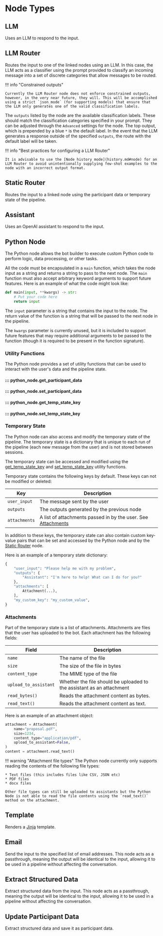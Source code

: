 # Node Types

## LLM
Uses an LLM to respond to the input.

## LLM Router
Routes the input to one of the linked nodes using an LLM. In this case, the LLM acts as a classifier using the prompt provided to classify an incoming message into a set of discrete categories that allow messages to be routed.

!!! info "Constrained outputs"

    Currently the LLM Router node does not enforce constrained outputs, however, in the very near future, they will. This will be accomplished using a strict `json_mode` (for supporting models) that ensure that the LLM only generates one of the valid classification labels.

The `outputs` listed by the node are the available classification labels. These should match the classification categories specified in your prompt. They can be adjusted through the `Advanced` settings for the node. The top output, which is prepended by a blue `*` is the default label. In the event that the LLM generates a response outside of the specified `outputs`, the route with the default label will be taken.

!!! info "Best practices for configuring a LLM Router"

    It is advisable to use the [Node history mode](history.md#node) for an LLM Router to avoid unintentionally supplying few-shot examples to the node with an incorrect output format.

## Static Router
Routes the input to a linked node using the participant data or temporary state of the pipeline.

## Assistant
Uses an OpenAI assistant to respond to the input.

## Python Node
The Python node allows the bot builder to execute custom Python code to perform logic, data processing, or other tasks.

All the code must be encapsulated in a `main` function, which takes the node input as a string and returns a string to pass to the next node.
The `main` function must also accept arbitrary keyword arguments to support future features. Here is an example of what the code might look like:

```python
def main(input, **kwargs) -> str:
    # Put your code here
    return input
```

The `input` parameter is a string that contains the input to the node. The return value of the function is a string that will be passed to the next node in the pipeline.

The `kwargs` parameter is currently unused, but it is included to support future features that may require additional arguments to be passed to the function (though it is required to be present in the function signature).

### Utility Functions

The Python node provides a set of utility functions that can be used to interact with the user's data and the pipeline state.

#### ::: python_node.get_participant_data
#### ::: python_node.set_participant_data
#### ::: python_node.get_temp_state_key
#### ::: python_node.set_temp_state_key

### Temporary State
The Python node can also access and modify the temporary state of the pipeline. The temporary state is a dictionary that is unique to each run of the pipeline (each new message from the user) and is not stored between sessions.

The temporary state can be accessed and modified using the [get_temp_state_key](#python_node.get_temp_state_key) and [set_temp_state_key](#python_node.set_temp_state_key) utility functions.

Temporary state contains the following keys by default. These keys can not be modified or deleted:

| Key           | Description                                                                  |
|---------------|------------------------------------------------------------------------------|
| `user_input`  | The message sent by the user                                                 |
| `outputs`     | The outputs generated by the previous node                                   |
| `attachments` | A list of attachments passed in by the user. See [Attachments](#attachments) |

In addition to these keys, the temporary state can also contain custom key-value pairs that can be set and accessed by the Python node and by the [Static Router](#static-router) node.

Here is an example of a temporary state dictionary:

```python
{
    "user_input": "Please help me with my problem",
    "outputs": {
        "Assistant": "I'm here to help! What can I do for you?"
    },
    "attachments": [
        Attachment(...),
    ],
    "my_custom_key": "my_custom_value",
}
```

### Attachments

Part of the temporary state is a list of attachments. Attachments are files that the user has uploaded to the bot. Each attachment has the following fields:

| Field                 | Description                                                           |
|-----------------------|-----------------------------------------------------------------------|
| `name`                | The name of the file                                                  |
| `size`                | The size of the file in bytes                                         |
| `content_type`        | The MIME type of the file                                             |
| `upload_to_assistant` | Whether the file should be uploaded to the assistant as an attachment |
| `read_bytes()`        | Reads the attachment content as bytes.                                |
| `read_text()`         | Reads the attachment content as text.                                 |

Here is an example of an attachment object:

```python
attachment = Attachment(
    name="proposal.pdf",
    size=1234,
    content_type="application/pdf",
    upload_to_assistant=False,
)
content = attachment.read_text()
```

!!! warning "Attachment file types"
    The Python node currently only supports reading the contents of the following file types:

    * Text files (this includes files like CSV, JSON etc)
    * PDF files
    * docx files

    Other file types can still be uploaded to assistants but the Python Node is not able to read the file contents using the `read_text()` method on the attachment.

## Template
Renders a [Jinja](https://jinja.palletsprojects.com/en/stable/templates/) template.

## Email
Send the input to the specified list of email addresses. This node acts as a passthrough, meaning the output will be identical to the input, allowing it to be used in a pipeline without affecting the conversation.

## Extract Structured Data
Extract structured data from the input. This node acts as a passthrough, meaning the output will be identical to the input, allowing it to be used in a pipeline without affecting the conversation.


## Update Participant Data
Extract structured data and save it as participant data.
